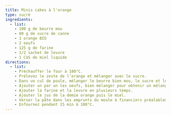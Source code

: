 ```yaml
---
title: Minis cakes à l'orange
type: sucré
ingredients:
  - list:
    - 100 g de beurre mou
    - 80 g de sucre de canne
    - 1 orange BIO
    - 2 oeufs
    - 125 g de farine
    - 1/2 sachet de levure
    - 1 CàS de miel liquide
directions:
  - list:
    - Préchauffer le four à 180°C.
    - Prélevez le zeste de l’orange et mélanger avec le sucre.
    - Dans un cul de poule, mélanger le beurre bien mou, le sucre et les zestes de l’orange.
    - Ajouter un par un les oeufs, bien mélanger pour obtenir un mélange homogène.
    - Ajouter la farine et la levure en plusieurs temps.
    - Ajouter le jus de la demie orange puis le miel.
    - Verser la pâte dans les emprunts du moule à financiers préalablement beurré.
    - Enfournez pendant 15 min à 180°C.
---
```

